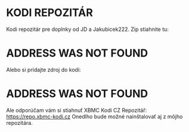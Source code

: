 # KODI REPOZITÁR
Kodi repozitár pre doplnky od JD a Jakubicek222.
Zip stiahnite tu:
# ADDRESS WAS NOT FOUND

Alebo si pridajte zdroj do kodi:
# ADDRESS WAS NOT FOUND


Ale odporúčam vám si stiahnuť XBMC Kodi CZ Repozitář:
https://repo.xbmc-kodi.cz
Onedlho bude možné nainštalovať aj z môjho repozitára.
